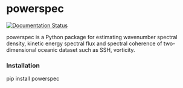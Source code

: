 # powerspec

[![Documentation Status](https://readthedocs.org/projects/powerspec/badge/?version=latest)](https://powerspec.readthedocs.io/en/latest/?badge=latest) 

powerspec is a Python package for estimating wavenumber spectral density, kinetic energy spectral flux and spectral coherence of two-dimensional oceanic dataset such as SSH, vorticity.

### Installation 

pip install powerspec
